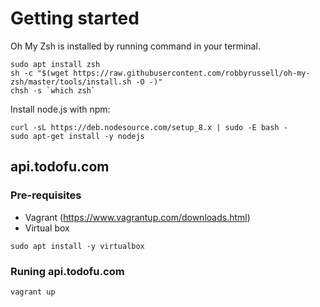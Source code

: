 # Getting started

Oh My Zsh is installed by running command in your terminal.

```shell
sudo apt install zsh
sh -c "$(wget https://raw.githubusercontent.com/robbyrussell/oh-my-zsh/master/tools/install.sh -O -)"
chsh -s `which zsh`
```

Install node.js with npm: 
```
curl -sL https://deb.nodesource.com/setup_8.x | sudo -E bash -
sudo apt-get install -y nodejs
```



## api.todofu.com
### Pre-requisites
* Vagrant (https://www.vagrantup.com/downloads.html)
* Virtual box
```
sudo apt install -y virtualbox
```
### Runing api.todofu.com
```
vagrant up
```
